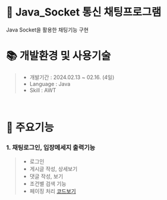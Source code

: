 # 🔗 Java_Socket 통신 채팅프로그램
Java Socket을 활용한 채팅기능 구현
</br>


# 📚 개발환경 및 사용기술
>  * 개발기간 : 2024.02.13 ~ 02.16. (4일)
>  * Language : Java
>  * Skill : AWT

<br />

# 🔑 주요기능


### 1. 채팅로그인, 입장메세지 출력기능
> * 로그인
> * 게시글 작성, 상세보기
> * 댓글 작성, 보기
> * 조건별 검색 기능
> * 페이징 처리
> [코드보기](https://github.com/beetnalhee/board/blob/main/java/com/ezen/board/dao/JdbcArticleDao.java)
</br>

</br>


